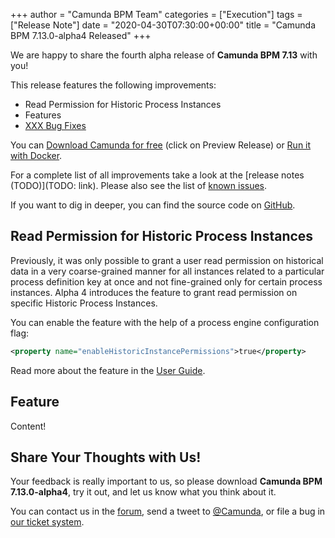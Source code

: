 +++
author = "Camunda BPM Team"
categories = ["Execution"]
tags = ["Release Note"]
date = "2020-04-30T07:30:00+00:00"
title = "Camunda BPM 7.13.0-alpha4 Released"
+++

We are happy to share the fourth alpha release of **Camunda BPM 7.13** with you!

This release features the following improvements:

- Read Permission for Historic Process Instances
- Features
- [XXX Bug Fixes](https://jira.camunda.com/issues/?jql=issuetype%20%3D%20%22Bug%20Report%22%20AND%20fixVersion%20%3D%207.13.0-alpha4)

You can [Download Camunda for free](https://camunda.com/download/) (click on Preview Release) or [Run it with Docker](https://hub.docker.com/r/camunda/camunda-bpm-platform/).

For a complete list of all improvements take a look at the [release notes (TODO)](TODO: link).
Please also see the list of [known issues](https://jira.camunda.com/issues/?jql=issuetype%20%3D%20%22Bug%20Report%22%20AND%20fixVersion%20%3D%207.13.0%20AND%20status%20!%3D%20Closed%20).

If you want to dig in deeper, you can find the source code on [GitHub](https://github.com/camunda/camunda-bpm-platform/releases/tag/7.13.0-alpha4).

<!--more-->

## Read Permission for Historic Process Instances

Previously, it was only possible to grant a user read permission on historical data in a very 
coarse-grained manner for all instances related to a particular process definition key at once 
and not fine-grained only for certain process instances. Alpha 4 introduces the feature to grant 
read permission on specific Historic Process Instances.

You can enable the feature with the help of a process engine configuration flag:
```xml
<property name="enableHistoricInstancePermissions">true</property>
```

Read more about the feature in the [User Guide].


[user guide]: https://docs.camunda.org/manual/latest/user-guide/process-engine/authorization-service/#historic-instance-permissions

## Feature

Content!

## Share Your Thoughts with Us!

Your feedback is really important to us, so please download **Camunda BPM 7.13.0-alpha4**, try it out, and let us know
what you think about it.

You can contact us in the [forum](https://forum.camunda.org/), send a tweet to [@Camunda](https://twitter.com/Camunda),
or file a bug in [our ticket system](https://jira.camunda.com/secure/CreateIssue!default.jspa).
